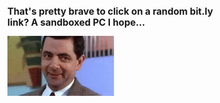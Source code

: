 ## That's pretty brave to click on a random bit.ly link? A sandboxed PC I hope...
![hehe](https://github.com/ethanbayliss/ethanbayliss.github.io/raw/master/bean.gif)
